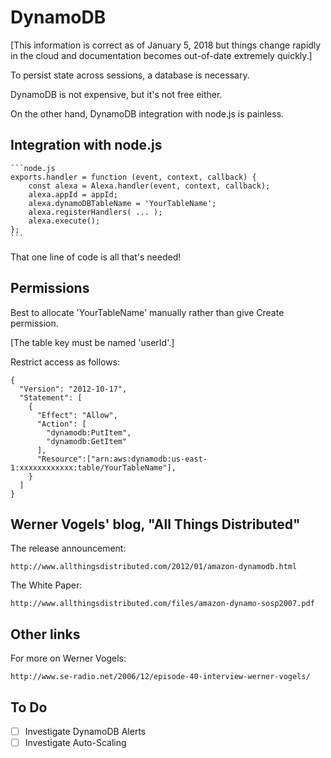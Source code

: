 # DynamoDB

[This information is correct as of January 5, 2018 but things change rapidly in the cloud and documentation becomes out-of-date extremely quickly.]

To persist state across sessions, a database is necessary.

DynamoDB is not expensive, but it's not free either.

On the other hand, DynamoDB integration with node.js is painless.

## Integration with node.js

    ```node.js
	exports.handler = function (event, context, callback) {
	    const alexa = Alexa.handler(event, context, callback);
	    alexa.appId = appId;
	    alexa.dynamoDBTableName = 'YourTableName';
	    alexa.registerHandlers( ... );
	    alexa.execute();
	};
    ```

That one line of code is all that's needed!

## Permissions

Best to allocate 'YourTableName' manually rather than give Create permission.

[The table key must be named 'userId'.]

Restrict access as follows:

	{
	  "Version": "2012-10-17",
	  "Statement": [
	    {
	      "Effect": "Allow",
	      "Action": [
	        "dynamodb:PutItem",
	        "dynamodb:GetItem"
	      ],
	      "Resource":["arn:aws:dynamodb:us-east-1:xxxxxxxxxxxx:table/YourTableName"],
	    }
	  ]
	}

## Werner Vogels' blog, "All Things Distributed"

The release announcement:

    http://www.allthingsdistributed.com/2012/01/amazon-dynamodb.html

The White Paper:

    http://www.allthingsdistributed.com/files/amazon-dynamo-sosp2007.pdf

## Other links

For more on Werner Vogels:

    http://www.se-radio.net/2006/12/episode-40-interview-werner-vogels/

## To Do

- [ ] Investigate DynamoDB Alerts
- [ ] Investigate Auto-Scaling
